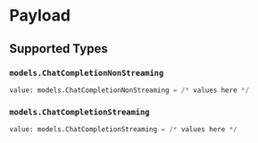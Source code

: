 # Payload


## Supported Types

### `models.ChatCompletionNonStreaming`

```python
value: models.ChatCompletionNonStreaming = /* values here */
```

### `models.ChatCompletionStreaming`

```python
value: models.ChatCompletionStreaming = /* values here */
```

